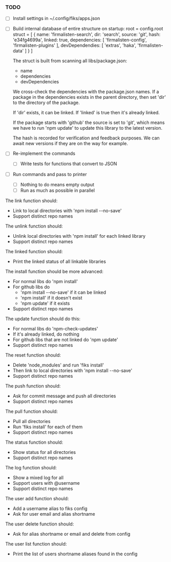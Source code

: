 ### TODO

- [ ] Install settings in ~/.config/fiks/apps.json
- [ ] Build internal database of entire structure on startup:
  root = config.root
  struct = [
    {
      name: 'firmalisten-search',
      dir: 'search',
      source: 'git',
      hash: 'e34fg4699a',
      linked: true,
      dependencies: [
        'firmalisten-config',
        'firmalisten-plugins'
      ],
      devDependendies: [
        'extras',
        'haka',
        'firmalisten-data'
      ]
    }
  ]

  The struct is built from scanning all libs/package.json:
    - name
    - dependencies
    - devDependencies

  We cross-check the dependencies with the package.json names. If a package in the dependencies exists in the parent directory, then set 'dir' to the directory of the package.

  If 'dir' exists, it can be linked. If 'linked' is true then it's already linked.

  If the package starts with 'github' the source is set to 'git', which means we have to run 'npm update' to update this library to the latest version.

  The hash is recorded for verification and feedback purposes. We can await new versions if they are on the way for example.

- [ ] Re-implement the commands
  - [ ] Write tests for functions that convert to JSON

- [ ] Run commands and pass to printer
  - [ ] Nothing to do means empty output
  - [ ] Run as much as possible in parallel

The link function should:
  - Link to local directories with 'npm install --no-save'
  - Support distinct repo names

The unlink function should:
  - Unlink local directories with 'npm install' for each linked library
  - Support distinct repo names

The linked function should:
  - Print the linked status of all linkable libraries

The install function should be more advanced:
  - For normal libs do 'npm install'
  - For github libs do
    - 'npm install --no-save' if it can be linked
    - 'npm install' if it doesn't exist
    - 'npm update' if it exists
  - Support distinct repo names

The update function should do this:
  - For normal libs do 'npm-check-updates'
  - If it's already linked, do nothing
  - For github libs that are not linked do 'npm update'
  - Support distinct repo names

The reset function should:
  - Delete 'node_modules' and run 'fiks install'
  - Then link to local directories with 'npm install --no-save'
  - Support distinct repo names

The push function should:
  - Ask for commit message and push all directories
  - Support distinct repo names

The pull function should:
  - Pull all directories
  - Run 'fiks install' for each of them
  - Support distinct repo names

The status function should:
  - Show status for all directories
  - Support distinct repo names

The log function should:
  - Show a mixed log for all
  - Support users with @username
  - Support distinct repo names

The user add function should:
  - Add a username alias to fiks config
  - Ask for user email and alias shortname

The user delete function should:
  - Ask for alias shortname or email and delete from config

The user list function should:
  - Print the list of users shortname aliases found in the config
